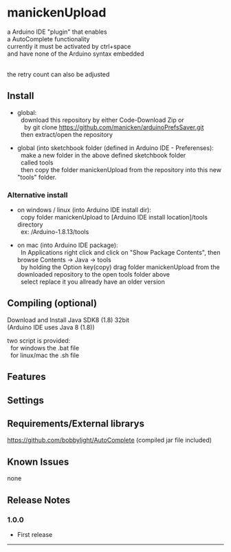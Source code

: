 # manickenUpload
a Arduino IDE "plugin" that enables <br>
a AutoComplete functionality<br>
currently it must be activated by ctrl+space<br>
and have none of the Arduino syntax embedded<br>

<br>
the retry count can also be adjusted<br>

## Install

* global:<br>
&nbsp;&nbsp;download this repository by either Code-Download Zip or<br>
&nbsp;&nbsp;&nbsp;&nbsp;by git clone https://github.com/manicken/arduinoPrefsSaver.git<br>
&nbsp;&nbsp;then extract/open the repository<br>

* global (into sketchbook folder (defined in Arduino IDE - Preferenses):<br>
&nbsp;&nbsp;make a new folder in the above defined sketchbook folder<br>
&nbsp;&nbsp;called tools<br>
&nbsp;&nbsp;then copy the folder manickenUpload from the repository into this new "tools" folder.<br>

### Alternative install

* on windows / linux (into Arduino IDE install dir):<br>
&nbsp;&nbsp;copy folder manickenUpload to [Arduino IDE install location]/tools directory<br>
&nbsp;&nbsp;ex: /Arduino-1.8.13/tools<br>

* on mac (into Arduino IDE package):<br>
&nbsp;&nbsp;In Applications right click and click on "Show Package Contents", then browse Contents -> Java -> tools<br>
&nbsp;&nbsp;by holding the Option key(copy) drag folder manickenUpload from the downloaded repository to the open tools folder above<br>
&nbsp;&nbsp;select replace it you allready have an older version<br>

## Compiling (optional)

Download and Install Java SDK8 (1.8) 32bit<br>
(Arduino IDE uses Java 8 (1.8))<br>

two script is provided:<br>
&nbsp;&nbsp;for windows the .bat file<br>
&nbsp;&nbsp;for linux/mac the .sh file<br>

## Features

## Settings


## Requirements/External librarys

https://github.com/bobbylight/AutoComplete (compiled jar file included)

## Known Issues

none

## Release Notes

### 1.0.0

* First release

-----------------------------------------------------------------------------------------------------------